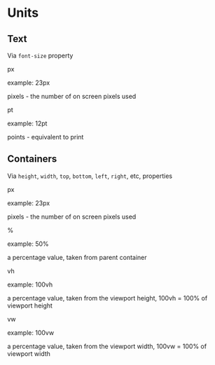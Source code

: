 # Units

## Text

Via `font-size` property

px

example: 23px

pixels - the number of on screen pixels used

pt

example: 12pt

points - equivalent to print

## Containers

Via `height`, `width`, `top`, `bottom`, `left`, `right`, etc, properties

px

example: 23px

pixels - the number of on screen pixels used

%

example: 50%

a percentage value, taken from parent container

vh

example: 100vh

a percentage value, taken from the viewport height, 100vh = 100% of viewport height

vw

example: 100vw

a percentage value, taken from the viewport width, 100vw = 100% of viewport width
